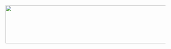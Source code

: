 <a href="https://github.com/devxb/gitanimals">
  <img
    src="https://render.gitanimals.org/lines/j3nnyryu"
    width="600"
    height="120"
  />
</a>
  
